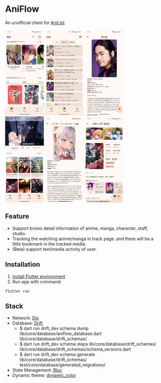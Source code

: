 # AniFlow

An unofficial client for [AniList](https://anilist.co/home).

<p float="left">
  <img src="screen_shots/home_page.png" width="25%" />
  <img src="screen_shots/track_list.png" width="25%" />
  <img src="screen_shots/voice_actor.png" width="25%" />
  <img src="screen_shots/profile.jpeg" width="25%" />
  <img src="screen_shots/character.png" width="25%" />
  <img src="screen_shots/anime.png" width="25%" />
</p>

## Feature
 - Support brows detail information of anime, manga, character, staff, studio.
 - Tracking the watching anime/manga in track page. and there will be a little bookmark in the tracked media.
 - (Beta) support text/media activity of user.

## Installation

1. [Install Flutter environment](https://docs.flutter.dev/get-started/install)
2. Run app with command:
```
flutter run
```

## Stack
 - Network: [Dio](https://pub.dev/packages/dio)
 - Database: [Drift](https://drift.simonbinder.eu/)
   - $ dart run drift_dev schema dump lib/core/database/aniflow_database.dart lib/core/database/drift_schemas/
   - $ dart run drift_dev schema steps lib/core/database/drift_schemas/ lib/core/database/drift_schemas/schema_versions.dart
   - $ dart run drift_dev schema generate lib/core/database/drift_schemas/ test/core/database/generated_migrations/
 - State Management: [Bloc](https://pub.dev/packages/bloc)
 - Dynamic theme: [dynamic_color](https://pub.dev/packages/dynamic_color)
